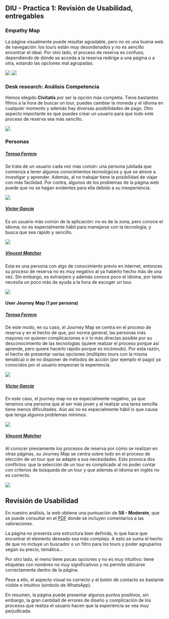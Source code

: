 ## DIU - Practica 1: Revisión de Usabilidad, entregables

### Empathy Map

La página visualmente puede resultar agradable, pero no es una buena web de navegación: los tours están muy desordenados y no es sencillo encontrar el ideal.
Por otro lado, el proceso de reserva es confuso, dependiendo de dónde se acceda a la reserva redirige a una página o a otra, estando las opciones mal agrupadas.

<img src="empathy_map.png">
<img src="empathy_customer_map.png">

### Desk research: Análisis Competencia

Hemos elegido **Civitatis** por ser la opción más completa. Tiene bastantes filtros a la hora de buscar un tour, puedes cambiar la moneda y el idioma en cualquier momento y además hay diversas posibilidades de pago. Otro aspecto importante es que puedes crear un usuario para que todo este proceso de reserva sea más sencillo.

<img src="competitor_analysis.png">

### Personas

##### <ins>Teresa Ferrero</ins>

Se trata de un usuario cada vez más común: una persona jubilada que comienza a tener algunos conocimientos tecnológicos y que se atreve a investigar y aprender.
Además, al no trabajar tiene la posibilidad de viajar con más facilidad.
Por contra, algunos de los problemas de la página web puede que no se hagan evidentes para ella debido a su inexperiencia.

<img src="persona_1.png">

##### <ins>Victor García</ins>

Es un usuario más común de la aplicación: no es de la zona, pero conoce el idioma; no es especialmente hábil para manejarse con la tecnología; y busca que sea rápido y sencillo.

<img src="persona_2.png">

##### <ins>Vincent Matcher</ins>

Esta es una persona con algo de conocimiento previo en internet, entonces su proceso de reserva no es muy negativo al ya haberlo hecho más de una vez.
Sin embargo, es extranjero y además conoce poco el idioma, por tanto necesita un poco más de ayuda a la hora de escoger un tour.

<img src="persona_3.png">

#### User Journey Map  (1 por persona)

##### <ins>Teresa Ferrero</ins>

De este modo, en su caso, el Journey Map se centra en el proceso de reserva y en el hecho de que, por norma general, las personas más mayores no quieren complicaciones e ir lo más directas posible por su desconocimiento de las tecnologías (quiere realizar el proceso porque así aprende, pero quiere hacerlo rápido porque es incómodo).
Por esta razón, el hecho de presentar varias opciones (múltiples tours con la misma temática) o de no disponer de métodos de acción (por ejemplo el pago) ya conocidos por el usuario empeoran la experiencia.

<img src="journey_map_1.jpeg">

##### <ins>Victor García</ins>

En este caso, el journey map no es especialmente negativo, ya que tenemos una persona que al ser más joven y al realizar una tarea sencilla tiene menos dificultades.
Aún así no es especialmente hábil lo que causa que tenga algunos problemas mínimos.

<img src="journey_map_2.jpeg">

##### <ins>Vincent Matcher</ins>

Al conocer previamente los procesos de reserva por cómo se realizan en otras páginas, su Journey Map se centra sobre todo en el proceso de elección de un tour que se adapte a sus necesidades.
Esto provoca dos conflictos: que la selección de un tour es complicado al no poder contar con criterios de búsqueda de un tour y que además el idioma en inglés no es correcto.

<img src="journey_map_3.jpeg">

## Revisión de Usabilidad

En nuestro análisis, la web obtiene una puntuación de **58 - Moderate**, que se puede consultar en el [PDF](P1/usability_review_general.pdf) donde se incluyen comentarios a las valoraciones.

La página no presenta una estructura bien definida, lo que hace que encontrar el elemento deseado sea más complejo.
A esto se suma el hecho de que no incluye un buscador o un filtro para los tours y poder agruparlos según su precio, temática…

Por otro lado, el menú tiene pocas opciones y no es muy intuitivo: tiene etiquetas con nombres no muy significativos y no permite ubicarse correctamente dentro de la página.

Pese a ello, el aspecto visual es correcto y el botón de contacto es bastante visible e intuitivo (símbolo de WhatsApp).

En resumen, la página puede presentar algunos puntos positivos, sin embargo, la gran cantidad de errores de diseño y complicación de los procesos que realiza el usuario hacen que la experiencia se vea muy perjudicada.
